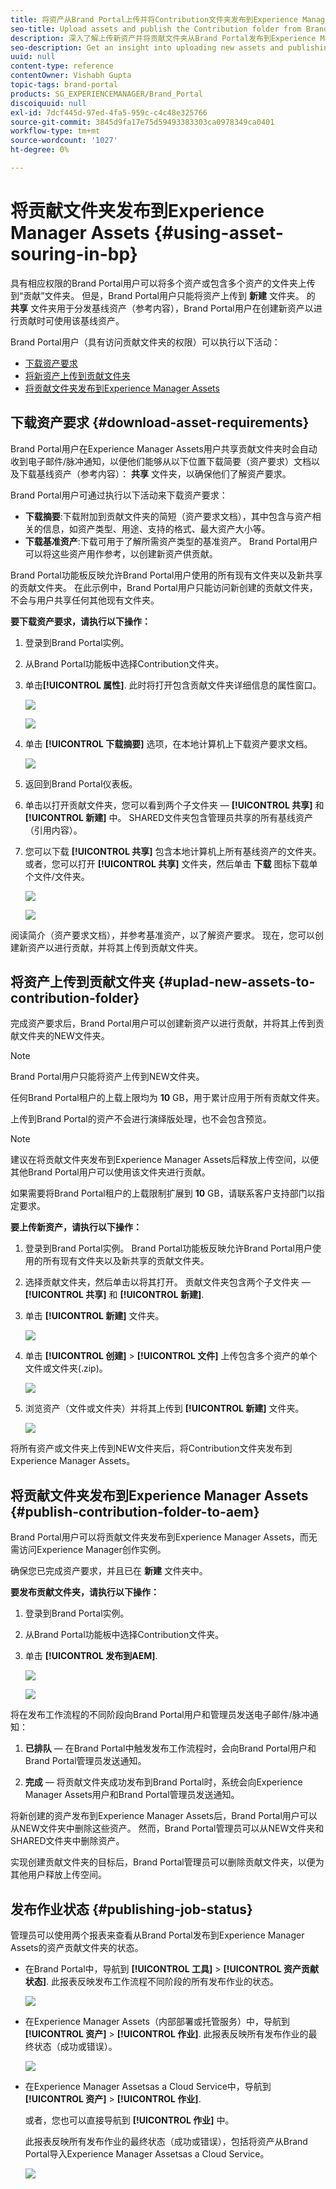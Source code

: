 ```yaml
---
title: 将资产从Brand Portal上传并将Contribution文件夹发布到Experience Manager Assets
seo-title: Upload assets and publish the Contribution folder from Brand Portal to Experience Manager Assets
description: 深入了解上传新资产并将贡献文件夹从Brand Portal发布到Experience Manager Assets。
seo-description: Get an insight into uploading new assets and publishing the contribution folder from Brand Portal to Experience Manager Assets.
uuid: null
content-type: reference
contentOwner: Vishabh Gupta
topic-tags: brand-portal
products: SG_EXPERIENCEMANAGER/Brand_Portal
discoiquuid: null
exl-id: 7dcf445d-97ed-4fa5-959c-c4c48e325766
source-git-commit: 3845d9fa17e75d59493383303ca0978349ca0401
workflow-type: tm+mt
source-wordcount: '1027'
ht-degree: 0%

---
```


# 将贡献文件夹发布到Experience Manager Assets {#using-asset-souring-in-bp}

具有相应权限的Brand Portal用户可以将多个资产或包含多个资产的文件夹上传到“贡献”文件夹。 但是，Brand Portal用户只能将资产上传到 **新建** 文件夹。 的 **共享** 文件夹用于分发基线资产（参考内容），Brand Portal用户在创建新资产以进行贡献时可使用该基线资产。

Brand Portal用户（具有访问贡献文件夹的权限）可以执行以下活动：

* [下载资产要求](#download-asset-requirements)
* [将新资产上传到贡献文件夹](#uplad-new-assets-to-contribution-folder)
* [将贡献文件夹发布到Experience Manager Assets](#publish-contribution-folder-to-aem)

## 下载资产要求 {#download-asset-requirements}

Brand Portal用户在Experience Manager Assets用户共享贡献文件夹时会自动收到电子邮件/脉冲通知，以便他们能够从以下位置下载简要（资产要求）文档以及下载基线资产（参考内容）： **共享** 文件夹，以确保他们了解资产要求。

Brand Portal用户可通过执行以下活动来下载资产要求：

* **下载摘要**:下载附加到贡献文件夹的简短（资产要求文档），其中包含与资产相关的信息，如资产类型、用途、支持的格式、最大资产大小等。
* **下载基准资产**:下载可用于了解所需资产类型的基准资产。 Brand Portal用户可以将这些资产用作参考，以创建新资产供贡献。

Brand Portal功能板反映允许Brand Portal用户使用的所有现有文件夹以及新共享的贡献文件夹。 在此示例中，Brand Portal用户只能访问新创建的贡献文件夹，不会与用户共享任何其他现有文件夹。

**要下载资产要求，请执行以下操作：**

1. 登录到Brand Portal实例。
1. 从Brand Portal功能板中选择Contribution文件夹。
1. 单击&#x200B;**[!UICONTROL 属性]**. 此时将打开包含贡献文件夹详细信息的属性窗口。

   ![](assets/properties.png)

   ![](assets/download-asset-requirement2.png)

1. 单击 **[!UICONTROL 下载摘要]** 选项，在本地计算机上下载资产要求文档。

   ![](assets/download.png)

1. 返回到Brand Portal仪表板。
1. 单击以打开贡献文件夹，您可以看到两个子文件夹 — **[!UICONTROL 共享]** 和 **[!UICONTROL 新建]** 中。 SHARED文件夹包含管理员共享的所有基线资产（引用内容）。
1. 您可以下载 **[!UICONTROL 共享]** 包含本地计算机上所有基线资产的文件夹。
或者，您可以打开 **[!UICONTROL 共享]** 文件夹，然后单击 **下载** 图标下载单个文件/文件夹。

   ![](assets/download.png)

   ![](assets/download-asset-requirement5.png)

阅读简介（资产要求文档），并参考基准资产，以了解资产要求。 现在，您可以创建新资产以进行贡献，并将其上传到贡献文件夹。


## 将资产上传到贡献文件夹 {#uplad-new-assets-to-contribution-folder}

完成资产要求后，Brand Portal用户可以创建新资产以进行贡献，并将其上传到贡献文件夹的NEW文件夹。

>[!NOTE]
>
>Brand Portal用户只能将资产上传到NEW文件夹。
>
>任何Brand Portal租户的上载上限均为 **10** GB，用于累计应用于所有贡献文件夹。
>
>上传到Brand Portal的资产不会进行演绎版处理，也不会包含预览。

>[!NOTE]
>
>建议在将贡献文件夹发布到Experience Manager Assets后释放上传空间，以便其他Brand Portal用户可以使用该文件夹进行贡献。
>
>如果需要将Brand Portal租户的上载限制扩展到 **10** GB，请联系客户支持部门以指定要求。


**要上传新资产，请执行以下操作：**

1. 登录到Brand Portal实例。
Brand Portal功能板反映允许Brand Portal用户使用的所有现有文件夹以及新共享的贡献文件夹。

1. 选择贡献文件夹，然后单击以将其打开。 贡献文件夹包含两个子文件夹 —  **[!UICONTROL 共享]** 和 **[!UICONTROL 新建]**.

1. 单击 **[!UICONTROL 新建]** 文件夹。

   ![](assets/upload-new-assets4.png)

1. 单击 **[!UICONTROL 创建]** > **[!UICONTROL 文件]** 上传包含多个资产的单个文件或文件夹(.zip)。

   ![](assets/upload-new-assets5.png)

1. 浏览资产（文件或文件夹）并将其上传到 **[!UICONTROL 新建]** 文件夹。

   ![](assets/upload-asset4.png)

将所有资产或文件夹上传到NEW文件夹后，将Contribution文件夹发布到Experience Manager Assets。


## 将贡献文件夹发布到Experience Manager Assets {#publish-contribution-folder-to-aem}

Brand Portal用户可以将贡献文件夹发布到Experience Manager Assets，而无需访问Experience Manager创作实例。

确保您已完成资产要求，并且已在 **新建** 文件夹中。

**要发布贡献文件夹，请执行以下操作：**

1. 登录到Brand Portal实例。

1. 从Brand Portal功能板中选择Contribution文件夹。
1. 单击 **[!UICONTROL 发布到AEM]**.

   ![](assets/export.png)

   ![](assets/publish-contribution-folder-to-aem1.png)

将在发布工作流程的不同阶段向Brand Portal用户和管理员发送电子邮件/脉冲通知：

1. **已排队**  — 在Brand Portal中触发发布工作流程时，会向Brand Portal用户和Brand Portal管理员发送通知。

1. **完成**  — 将贡献文件夹成功发布到Brand Portal时，系统会向Experience Manager Assets用户和Brand Portal管理员发送通知。

将新创建的资产发布到Experience Manager Assets后，Brand Portal用户可以从NEW文件夹中删除这些资产。 然而，Brand Portal管理员可以从NEW文件夹和SHARED文件夹中删除资产。

实现创建贡献文件夹的目标后，Brand Portal管理员可以删除贡献文件夹，以便为其他用户释放上传空间。

## 发布作业状态 {#publishing-job-status}

管理员可以使用两个报表来查看从Brand Portal发布到Experience Manager Assets的资产贡献文件夹的状态。

* 在Brand Portal中，导航到 **[!UICONTROL 工具]** > **[!UICONTROL 资产贡献状态]**. 此报表反映发布工作流程不同阶段的所有发布作业的状态。

   ![](assets/contribution-folder-status.png)

* 在Experience Manager Assets（内部部署或托管服务）中，导航到 **[!UICONTROL 资产]** > **[!UICONTROL 作业]**. 此报表反映所有发布作业的最终状态（成功或错误）。

   ![](assets/publishing-status.png)

* 在Experience Manager Assetsas a Cloud Service中，导航到 **[!UICONTROL 资产]** > **[!UICONTROL 作业]**.

   或者，您也可以直接导航到 **[!UICONTROL 作业]** 中。

   此报表反映所有发布作业的最终状态（成功或错误），包括将资产从Brand Portal导入Experience Manager Assetsas a Cloud Service。

   ![](assets/cloud-service-job-status.png)

<!--
>[!NOTE]
>
>Currently, no report is generated in AEM Assets as a Cloud Service for the Asset Sourcing workflow. 
-->
